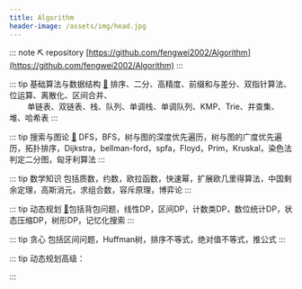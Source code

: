 ```yaml
---
title: Algorithm
header-image: /assets/img/head.jpg
---
```


::: note ⛏ repository
[https://github.com/fengwei2002/Algorithm](https://github.com/fengwei2002/Algorithm)
:::


::: tip 基础算法与数据结构
[🧱](https://konng.vercel.app/posts/2021/08/03/_01%E5%9F%BA%E7%A1%80%E7%AE%97%E6%B3%95-%E6%95%B0%E6%8D%AE%E7%BB%93%E6%9E%84.html) 排序、二分、高精度、前缀和与差分、双指针算法、位运算、离散化、区间合并、  
$\qquad$单链表、双链表、栈、队列、单调栈、单调队列、KMP、Trie、并查集、堆、哈希表
:::

::: tip 搜索与图论
[🧱](https://konng.vercel.app/posts/2021/08/03/_02%E6%90%9C%E7%B4%A2%E4%B8%8E%E5%9B%BE%E8%AE%BA.html) DFS，BFS，树与图的深度优先遍历，树与图的广度优先遍历，拓扑排序，Dijkstra，bellman-ford，spfa，Floyd，Prim，Kruskal，染色法判定二分图，匈牙利算法
:::

::: tip 数学知识
[](http://localhost:8080/posts/2021/08/03/_03%E6%95%B0%E5%AD%A6%E7%9F%A5%E8%AF%86.html)包括质数，约数，欧拉函数，快速幂，扩展欧几里得算法，中国剩余定理，高斯消元，求组合数，容斥原理，博弈论
::: 


::: tip 动态规划
[🧱](http://localhost:8080/posts/2021/08/03/_04%E5%8A%A8%E6%80%81%E8%A7%84%E5%88%92.html)包括背包问题，线性DP，区间DP，计数类DP，数位统计DP，状态压缩DP，树形DP，记忆化搜索
::: 


::: tip 贪心
[](http://localhost:8080/posts/2021/08/03/_05%E8%B4%AA%E5%BF%83.html)包括区间问题，Huffman树，排序不等式，绝对值不等式，推公式
::: 


::: tip 动态规划高级：

::: 